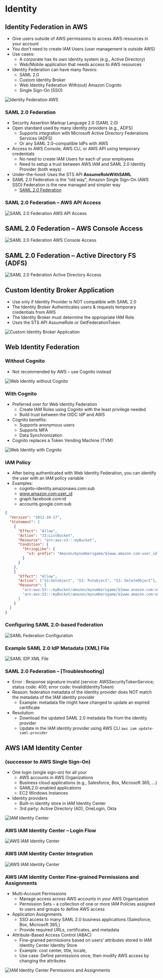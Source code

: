 # Identity

## Identity Federation in AWS

- Give users outside of AWS permissions to access AWS resources in your account
- You don’t need to create IAM Users (user management is outside AWS)
- Use cases:
  - A corporate has its own identity system (e.g., Active Directory)
  - Web/Mobile application that needs access to AWS resources
- Identity Federation can have many flavors:
  - SAML 2.0
  - Custom Identity Broker
  - Web Identity Federation With(out) Amazon Cognito
  - Single Sign-On (SSO)

![Identity Federation AWS](./identity_federation_aws.png)

### SAML 2.0 Federation

- Security Assertion Markup Language 2.0 (SAML 2.0)
- Open standard used by many identity providers (e.g., ADFS)
  - Supports integration with Microsoft Active Directory Federations Services (ADFS)
  - Or any SAML 2.0–compatible IdPs with AWS
- Access to AWS Console, AWS CLI, or AWS API using temporary credentials
  - No need to create IAM Users for each of your employees
  - Need to setup a trust between AWS IAM and SAML 2.0 Identity Provider (both ways)
- Under-the-hood: Uses the STS API **AssumeRoleWithSAML**
- SAML 2.0 Federation is the “old way”, Amazon Single Sign-On (AWS SSO) Federation is the new managed and simpler way
  - [SAML 2.0 Federation](https://aws.amazon.com/blogs/security/enabling-federation-to-aws-using-windows-active-directory-adfs-and-saml-2-0/)

### SAML 2.0 Federation – AWS API Access

![SAML 2.0 Federation AWS API Access](./saml_federation_api_access.png)

## SAML 2.0 Federation – AWS Console Access

![SAML 2.0 Federation AWS Console Access](./saml_federation_console_access.png)

## SAML 2.0 Federation – Active Directory FS (ADFS)

![SAML 2.0 Federation Active Directory Access](./saml_federation_ad_access.png)

## Custom Identity Broker Application

- Use only if Identity Provider is NOT compatible with SAML 2.0
- The Identity Broker Authenticates users & requests temporary credentials from AWS
- The Identity Broker must determine the appropriate IAM Role
- Uses the STS API AssumeRole or GetFederationToken

![Custom Identity Broker Application](./customer_identity.png)

## Web Identity Federation

### Without Cognito

- Not recommended by AWS – use Cognito instead

![Web Identity without Cognito](./web_identity_without_congnito.png)

### With Cognito

- Preferred over for Web Identity Federation
  - Create IAM Roles using Cognito with the least privilege needed
  - Build trust between the OIDC IdP and AWS
- Cognito benefits:
  - Supports anonymous users
  - Supports MFA
  - Data Synchronization
- Cognito replaces a Token Vending Machine (TVM)

![Web Identity with Cognito](./web_identity_with_congnito.png)

### IAM Policy

- After being authenticated with Web Identity Federation, you can identify the user with an IAM policy variable
- Examples:
  - cognito-identity.amazonaws.com:sub
  - www.amazon.com:user_id
  - graph.facebook.com:id
  - accounts.google.com:sub

```json
{
  "Version": "2012-10-17",
  "Statement": [
    {
      "Effect": "Allow",
      "Action": "33:ListBucket",
      "Resource": "arn:aws:s3:::myBucket",
      "Condition": {
        "StringLike": {
          "s3: prefix": "Amazon/mynumbersgame/${www.amazon.com:user_id}/*"
        }
      }
    },
    {
      "Effect": "Allow",
      "Action": ["S3:Getobject", "S3: Putobject", "S3: DeleteObject"],
      "Resource": [
        "arn:aws:53:::myBucket/amazon/mynumbersgame/${www.anazon.com:user_id}",
        "arn:aws:53:::myBucket/amazon/mynumbersgame/${www.amazon.com:user_id}/**"
      ]
    }
  ]
}
```

### Configuring SAML 2.0-based Federation

![SAML Federation Configuration](./saml_federation_configuration.png)

### Example SAML 2.0 IdP Metadata (XML) File

![SAML IDP XML File](./saml_idp_xml.png)

### SAML 2.0 Federation – **[Troubleshooting]**

- Error : Response signature invalid (service: AWSSecurityTokenService; status code: 400; error code: InvalidIdentityToken)
- Reason: federation metadata of the identity provider does NOT match the metadata of the IAM identity provider
  - Example: metadata file might have changed to update an expired certificate
- Resolution:
  - Download the updated SAML 2.0 metadata file from the identity provider
  - Update in the IAM identity provider using AWS CLI 
  `aws iam update-saml-provider`

## AWS IAM Identity Center

### (successor to AWS Single Sign-On)

- One login (single sign-on) for all your
  - AWS accounts in AWS Organizations
  - Business cloud applications (e.g., Salesforce, Box, Microsoft 365, …)
  - SAML2.0-enabled applications
  - EC2 Windows Instances
- Identity providers
  - Built-in identity store in IAM Identity Center
  - 3rd party: Active Directory (AD), OneLogin, Okta

![IAM Identity Center](./iam_identity_center.png)

### AWS IAM Identity Center – Login Flow

![AWS IAM Identity Center](./aws_iam_identity_center_login.png)

### AWS IAM Identity Center Integration

![AWS IAM Identity Center](./aws_iam_identity_center.png)

### AWS IAM Identity Center Fine-grained Permissions and Assignments

- Multi-Account Permissions
  - Manage access across AWS accounts in your AWS Organization
  - Permission Sets – a collection of one or more IAM Policies assigned to users and groups to define AWS access
- Application Assignments
  - SSO access to many SAML 2.0 business applications (Salesforce, Box, Microsoft 365,)
  - Provide required URLs, certificates, and metadata
- Attribute-Based Access Control (ABAC)
  - Fine-grained permissions based on users’ attributes stored in IAM Identity Center Identity Store
  - Example: cost center, title, locale,
  - Use case: Define permissions once, then modify AWS access by changing the attributes

![IAM Identity Center Permissions and Assignments](./iam_identity_center_permissions_assignment.png)
